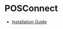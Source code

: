 # POSConnect

<PageHeader />

* [Installation Guide](./installation-guide/README.md)
  
<PageFooter />

